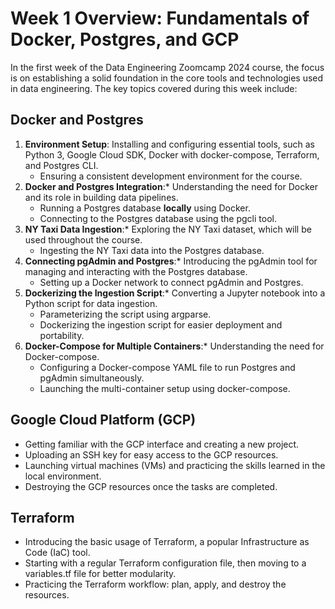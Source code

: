 # Week 1 Overview: Fundamentals of Docker, Postgres, and GCP

In the first week of the Data Engineering Zoomcamp 2024 course, the focus is on establishing a solid foundation in the core tools and technologies used in data engineering. The key topics covered during this week include:

## Docker and Postgres

1. **Environment Setup**: Installing and configuring essential tools, such as Python 3, Google Cloud SDK, Docker with docker-compose, Terraform, and Postgres CLI.
   * Ensuring a consistent development environment for the course.
2. **Docker and Postgres Integration**:* Understanding the need for Docker and its role in building data pipelines.
   * Running a Postgres database **locally** using Docker.
   * Connecting to the Postgres database using the pgcli tool.
3. **NY Taxi Data Ingestion**:* Exploring the NY Taxi dataset, which will be used throughout the course.
   * Ingesting the NY Taxi data into the Postgres database.
4. **Connecting pgAdmin and Postgres**:* Introducing the pgAdmin tool for managing and interacting with the Postgres database.
   * Setting up a Docker network to connect pgAdmin and Postgres.
5. **Dockerizing the Ingestion Script**:* Converting a Jupyter notebook into a Python script for data ingestion.
   * Parameterizing the script using argparse.
   * Dockerizing the ingestion script for easier deployment and portability.
6. **Docker-Compose for Multiple Containers**:* Understanding the need for Docker-compose.
   * Configuring a Docker-compose YAML file to run Postgres and pgAdmin simultaneously.
   * Launching the multi-container setup using docker-compose.

## Google Cloud Platform (GCP)

- Getting familiar with the GCP interface and creating a new project.
- Uploading an SSH key for easy access to the GCP resources.
- Launching virtual machines (VMs) and practicing the skills learned in the local environment.
- Destroying the GCP resources once the tasks are completed.

## Terraform

- Introducing the basic usage of Terraform, a popular Infrastructure as Code (IaC) tool.
- Starting with a regular Terraform configuration file, then moving to a variables.tf file for better modularity.
- Practicing the Terraform workflow: plan, apply, and destroy the resources.
